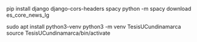 pip install django django-cors-headers spacy
python -m spacy download es_core_news_lg

sudo apt install python3-venv
python3 -m venv TesisUCundinamarca
source TesisUCundinamarca/bin/activate
